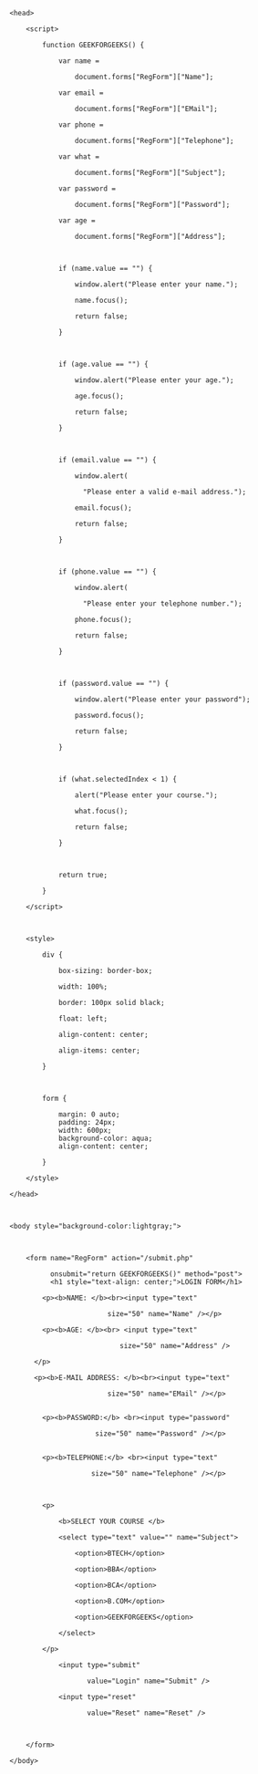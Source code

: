 <html> 

    <head> 

        <script> 

            function GEEKFORGEEKS() { 

                var name =  

                    document.forms["RegForm"]["Name"]; 

                var email =  

                    document.forms["RegForm"]["EMail"]; 

                var phone =  

                    document.forms["RegForm"]["Telephone"]; 

                var what =  

                    document.forms["RegForm"]["Subject"]; 

                var password =  

                    document.forms["RegForm"]["Password"]; 

                var age =  

                    document.forms["RegForm"]["Address"]; 

  

                if (name.value == "") { 

                    window.alert("Please enter your name."); 

                    name.focus(); 

                    return false; 

                } 

  

                if (age.value == "") { 

                    window.alert("Please enter your age."); 

                    age.focus(); 

                    return false; 

                } 

  

                if (email.value == "") { 

                    window.alert( 

                      "Please enter a valid e-mail address."); 

                    email.focus(); 

                    return false; 

                } 

  

                if (phone.value == "") { 

                    window.alert( 

                      "Please enter your telephone number."); 

                    phone.focus(); 

                    return false; 

                } 

  

                if (password.value == "") { 

                    window.alert("Please enter your password"); 

                    password.focus(); 

                    return false; 

                } 

  

                if (what.selectedIndex < 1) { 

                    alert("Please enter your course."); 

                    what.focus(); 

                    return false; 

                } 

  

                return true; 

            } 

        </script> 

  

        <style> 

            div { 

                box-sizing: border-box; 

                width: 100%; 

                border: 100px solid black; 

                float: left; 

                align-content: center; 

                align-items: center; 

            } 

  

            form { 

                margin: 0 auto; 
                padding: 24px;
                width: 600px; 
                background-color: aqua;
                align-content: center;

            } 

        </style> 

    </head> 

  

    <body style="background-color:lightgray;"> 

        

        <form name="RegForm" action="/submit.php" 

              onsubmit="return GEEKFORGEEKS()" method="post"> 
              <h1 style="text-align: center;">LOGIN FORM</h1> 

            <p><b>NAME: </b><br><input type="text" 

                            size="50" name="Name" /></p> 

            <p><b>AGE: </b><br> <input type="text" 

                               size="50" name="Address" /> 

          </p> 

          <p><b>E-MAIL ADDRESS: </b><br><input type="text" 

                            size="50" name="EMail" /></p> 


            <p><b>PASSWORD:</b> <br><input type="password" 

                         size="50" name="Password" /></p> 


            <p><b>TELEPHONE:</b> <br><input type="text" 

                        size="50" name="Telephone" /></p> 

  

            <p> 

                <b>SELECT YOUR COURSE </b>

                <select type="text" value="" name="Subject"> 

                    <option>BTECH</option> 

                    <option>BBA</option> 

                    <option>BCA</option> 

                    <option>B.COM</option> 

                    <option>GEEKFORGEEKS</option> 

                </select> 

            </p> 

                <input type="submit" 

                       value="Login" name="Submit" /> 

                <input type="reset" 

                       value="Reset" name="Reset" /> 

             

        </form> 

    </body> 

</html> 






